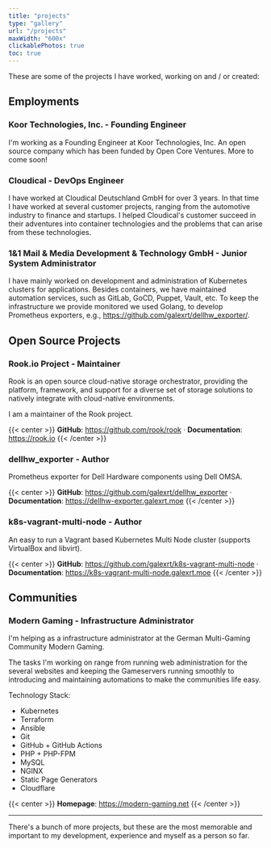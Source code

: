 ```yaml
---
title: "projects"
type: "gallery"
url: "/projects"
maxWidth: "600x"
clickablePhotos: true
toc: true
---
```


These are some of the projects I have worked, working on and / or created:

## Employments

### Koor Technologies, Inc. - Founding Engineer

I'm working as a Founding Engineer at Koor Technologies, Inc. An open source company which has been funded by Open Core Ventures.
More to come soon!

### Cloudical - DevOps Engineer

I have worked at Cloudical Deutschland GmbH for over 3 years. In that time I have worked at several customer projects, ranging from the automotive industry to finance and startups.
I helped Cloudical's customer succeed in their adventures into container technologies and the problems that can arise from these technologies.

### 1&1 Mail & Media Development & Technology GmbH - Junior System Administrator

I have mainly worked on development and administration of Kubernetes clusters for applications.
Besides containers, we have maintained automation services, such as GitLab, GoCD, Puppet, Vault, etc.
To keep the infrastructure we provide monitored we used Golang, to develop Prometheus exporters, e.g., https://github.com/galexrt/dellhw_exporter/.

## Open Source Projects

### Rook.io Project - Maintainer

Rook is an open source cloud-native storage orchestrator, providing the platform, framework, and support for a diverse set of storage solutions to natively integrate with cloud-native environments.

I am a maintainer of the Rook project.

{{< center >}}
**GitHub**: https://github.com/rook/rook · **Documentation**: https://rook.io
{{< /center >}}

### dellhw_exporter - Author

Prometheus exporter for Dell Hardware components using Dell OMSA.

{{< center >}}
**GitHub**: https://github.com/galexrt/dellhw_exporter · **Documentation**: https://dellhw-exporter.galexrt.moe
{{< /center >}}

### k8s-vagrant-multi-node - Author

An easy to run a Vagrant based Kubernetes Multi Node cluster (supports VirtualBox and libvirt).

{{< center >}}
**GitHub**: https://github.com/galexrt/k8s-vagrant-multi-node · **Documentation**: https://k8s-vagrant-multi-node.galexrt.moe
{{< /center >}}

## Communities 

### Modern Gaming - Infrastructure Administrator

I'm helping as a infrastructure administrator at the German Multi-Gaming Community Modern Gaming.

The tasks I'm working on range from running web administration for the several websites and keeping the Gameservers running smoothly to introducing and maintaining automations to make the communities life easy.

Technology Stack:

* Kubernetes
* Terraform
* Ansible
* Git
* GitHub + GitHub Actions
* PHP + PHP-FPM
* MySQL
* NGINX
* Static Page Generators
* Cloudflare

{{< center >}}
**Homepage**: https://modern-gaming.net
{{< /center >}}

***

There's a bunch of more projects, but these are the most memorable and important to my development, experience and myself as a person so far.
